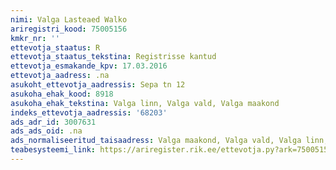 ```yaml
---
nimi: Valga Lasteaed Walko
ariregistri_kood: 75005156
kmkr_nr: ''
ettevotja_staatus: R
ettevotja_staatus_tekstina: Registrisse kantud
ettevotja_esmakande_kpv: 17.03.2016
ettevotja_aadress: .na
asukoht_ettevotja_aadressis: Sepa tn 12
asukoha_ehak_kood: 8918
asukoha_ehak_tekstina: Valga linn, Valga vald, Valga maakond
indeks_ettevotja_aadressis: '68203'
ads_adr_id: 3007631
ads_ads_oid: .na
ads_normaliseeritud_taisaadress: Valga maakond, Valga vald, Valga linn, Sepa tn 12
teabesysteemi_link: https://ariregister.rik.ee/ettevotja.py?ark=75005156&ref=rekvisiidid
---
```

